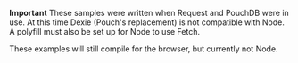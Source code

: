 **Important**
These samples were written when Request and PouchDB were in use. At this time Dexie (Pouch's replacement) is not compatible with Node. A polyfill must also be set up for Node to use Fetch.
    
These examples will still compile for the browser, but currently not Node.
